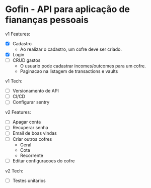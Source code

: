 # Gofin - API para aplicação de fiananças pessoais

v1 Features:
- [X] Cadastro
    - Ao realizar o cadastro, um cofre deve ser criado.
- [X] Login
- [ ] CRUD gastos
    - O usuario pode cadastrar incomes/outcomes para um cofre.
    - Paginacao na listagem de transactions e vaults

v1 Tech:
- [ ] Versionamento de API
- [ ] CI/CD
- [ ] Configurar sentry

v2 Features:
- [ ] Apagar conta
- [ ] Recuperar senha
- [ ] Email de boas vindas
- [ ] Criar outros cofres
    - Geral
    - Cota
    - Recorrente
- [ ] Editar configuracoes do cofre

v2 Tech:
- [ ] Testes unitarios